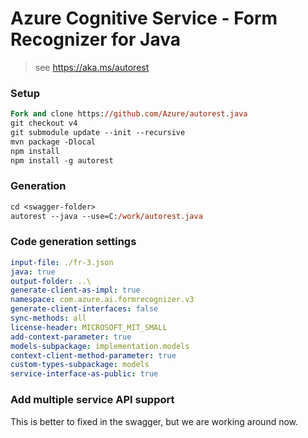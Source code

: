 # Azure Cognitive Service - Form Recognizer for Java

> see https://aka.ms/autorest

### Setup
```ps
Fork and clone https://github.com/Azure/autorest.java 
git checkout v4
git submodule update --init --recursive
mvn package -Dlocal
npm install
npm install -g autorest
```

### Generation
```ps
cd <swagger-folder>
autorest --java --use=C:/work/autorest.java
```

### Code generation settings
``` yaml
input-file: ./fr-3.json
java: true
output-folder: ..\
generate-client-as-impl: true
namespace: com.azure.ai.formrecognizer.v3
generate-client-interfaces: false
sync-methods: all
license-header: MICROSOFT_MIT_SMALL
add-context-parameter: true
models-subpackage: implementation.models
context-client-method-parameter: true
custom-types-subpackage: models
service-interface-as-public: true
```

### Add multiple service API support
This is better to fixed in the swagger, but we are working around now.

[comment]: <> (```yaml)

[comment]: <> (directive:)

[comment]: <> (- from: swagger-document)

[comment]: <> (  where: $["x-ms-parameterized-host"])

[comment]: <> (  transform: >)

[comment]: <> (    $.hostTemplate = "{endpoint}/formrecognizer/{ApiVersion}";)

[comment]: <> (    $.parameters.push&#40;{)

[comment]: <> (      "name": "ApiVersion",)

[comment]: <> (      "description": "Form Recognizer API version.",)

[comment]: <> (      "x-ms-parameter-location": "client",)

[comment]: <> (      "required": true,)

[comment]: <> (      "type": "string",)

[comment]: <> (      "in": "path",)

[comment]: <> (      "x-ms-skip-url-encoding": true)

[comment]: <> (    }&#41;;)
```
